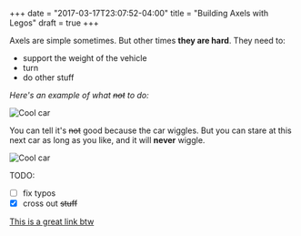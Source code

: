 +++
date = "2017-03-17T23:07:52-04:00"
title = "Building Axels with Legos"
draft = true
+++

Axels are simple sometimes. But other times __they are hard__. They need to:

- support the weight of the vehicle
- turn
- do other stuff

_Here's an example of what ~~not~~ to do:_

![Cool car](/blog_imgs/optgif.gif)

You can tell it's ~~not~~ good because the car wiggles. But you can stare at
this next car as long as you like, and it will __never__ wiggle.

![Cool car](/blog_imgs/car.jpg)

TODO:

- [ ] fix typos
- [x] cross out ~~stuff~~

[This is a great link btw](//johannmiller.com)
